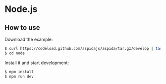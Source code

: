 # Node.js

## How to use

Download the example:

```sh
$ curl https://codeload.github.com/aspidajs/aspida/tar.gz/develop | tar -xzo --no-same-permissions --strip=2 aspida-develop/examples/node
$ cd node
```

Install it and start development:

```sh
$ npm install
$ npm run dev
```

